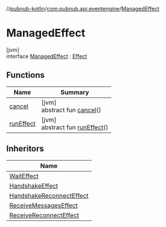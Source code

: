 //[pubnub-kotlin](../../../index.md)/[com.pubnub.api.eventengine](../index.md)/[ManagedEffect](index.md)

# ManagedEffect

[jvm]\
interface [ManagedEffect](index.md) : [Effect](../-effect/index.md)

## Functions

| Name | Summary |
|---|---|
| [cancel](cancel.md) | [jvm]<br>abstract fun [cancel](cancel.md)() |
| [runEffect](../-effect/run-effect.md) | [jvm]<br>abstract fun [runEffect](../-effect/run-effect.md)() |

## Inheritors

| Name |
|---|
| [WaitEffect](../../com.pubnub.api.presence.eventengine.effect/-wait-effect/index.md) |
| [HandshakeEffect](../../com.pubnub.api.subscribe.eventengine.effect/-handshake-effect/index.md) |
| [HandshakeReconnectEffect](../../com.pubnub.api.subscribe.eventengine.effect/-handshake-reconnect-effect/index.md) |
| [ReceiveMessagesEffect](../../com.pubnub.api.subscribe.eventengine.effect/-receive-messages-effect/index.md) |
| [ReceiveReconnectEffect](../../com.pubnub.api.subscribe.eventengine.effect/-receive-reconnect-effect/index.md) |
